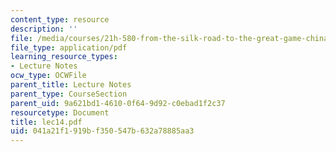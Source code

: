 ```yaml
---
content_type: resource
description: ''
file: /media/courses/21h-580-from-the-silk-road-to-the-great-game-china-russia-and-central-eurasia-fall-2003/041a21f1919bf350547b632a78885aa3_lec14.pdf
file_type: application/pdf
learning_resource_types:
- Lecture Notes
ocw_type: OCWFile
parent_title: Lecture Notes
parent_type: CourseSection
parent_uid: 9a621bd1-4610-0f64-9d92-c0ebad1f2c37
resourcetype: Document
title: lec14.pdf
uid: 041a21f1-919b-f350-547b-632a78885aa3
---
```

